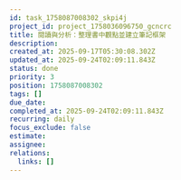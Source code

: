 ```yaml
---
id: task_1758087008302_skpi4j
project_id: project_1758036096750_gcncrc
title: 閱讀與分析：整理書中觀點並建立筆記框架
description: 
created_at: 2025-09-17T05:30:08.302Z
updated_at: 2025-09-24T02:09:11.843Z
status: done
priority: 3
position: 1758087008302
tags: []
due_date: 
completed_at: 2025-09-24T02:09:11.843Z
recurring: daily
focus_exclude: false
estimate: 
assignee: 
relations:
  links: []
---
```





